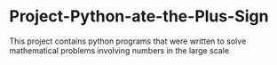 # Project-Python-ate-the-Plus-Sign
This project contains python programs that were written to solve mathematical problems involving numbers in the large scale
